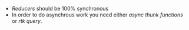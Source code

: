 - *Reducers* should be 100% synchronous 
- In order to do asynchrous work you need either *async thunk functions* or *rtk query*.